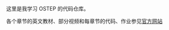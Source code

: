 这里是我学习 OSTEP 的代码仓库。

各个章节的英文教材、部分视频和每章节的代码、作业参见[官方网站](https://pages.cs.wisc.edu/~remzi/OSTEP/Homework/homework.html)